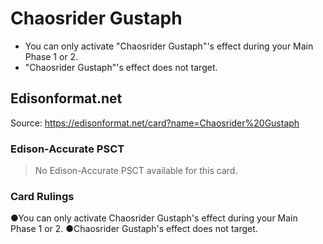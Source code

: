 # Chaosrider Gustaph

*   You can only activate "Chaosrider Gustaph"'s effect during your Main Phase 1 or 2.
*   "Chaosrider Gustaph"'s effect does not target.

## Edisonformat.net

Source: https://edisonformat.net/card?name=Chaosrider%20Gustaph

### Edison-Accurate PSCT

> No Edison-Accurate PSCT available for this card.

### Card Rulings

●You can only activate Chaosrider Gustaph's effect during your Main Phase 1 or 2.
●Chaosrider Gustaph's effect does not target.
            